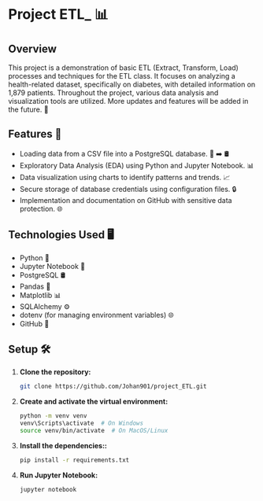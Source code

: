 # Project ETL_ 📊

## Overview
This project is a demonstration of basic ETL (Extract, Transform, Load) processes and techniques for the ETL class. It focuses on analyzing a health-related dataset, specifically on diabetes, with detailed information on 1,879 patients. Throughout the project, various data analysis and visualization tools are utilized. More updates and features will be added in the future. 🚀



## Features 🌟
- Loading data from a CSV file into a PostgreSQL database. 📂 ➡️ 🛢️
- Exploratory Data Analysis (EDA) using Python and Jupyter Notebook. 📊
- Data visualization using charts to identify patterns and trends. 📈
- Secure storage of database credentials using configuration files. 🔒
- Implementation and documentation on GitHub with sensitive data protection. 🌐

## Technologies Used 🖥️
- Python 🐍
- Jupyter Notebook 📓
- PostgreSQL 🛢️
- Pandas 🐼
- Matplotlib 📊
- SQLAlchemy ⚙️
- dotenv (for managing environment variables) 🌐
- GitHub 🐙

## Setup 🛠️
1. **Clone the repository:**
   ```sh
   git clone https://github.com/Johan901/project_ETL.git

2. **Create and activate the virtual environment:**
    ```sh
    python -m venv venv
    venv\Scripts\activate  # On Windows
    source venv/bin/activate  # On MacOS/Linux

3. **Install the dependencies::**
    ```sh
    pip install -r requirements.txt

4. **Run Jupyter Notebook:**
    ```sh
    jupyter notebook



